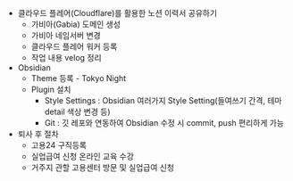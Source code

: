- 클라우드 플레어(Cloudflare)를 활용한 노션 이력서 공유하기
	- 가비아(Gabia) 도메인 생성
	- 가비아 네임서버 변경
	- 클라우드 플레어 워커 등록
	- 작업 내용 velog 정리
- Obsidian
	- Theme 등록 - Tokyo Night
	- Plugin 설치
		- Style Settings : Obsidian 여러가지 Style Setting(들여쓰기 간격, 테마 detail 색상 변경 등)
		- Git : 깃 레포와 연동하여 Obsidian 수정 시 commit, push 편리하게 가능
- 퇴사 후 절차
	- 고용24 구직등록
	- 실업급여 신청 온라인 교육 수강
	- 거주지 관할 고용센터 방문 및 실업급여 신청